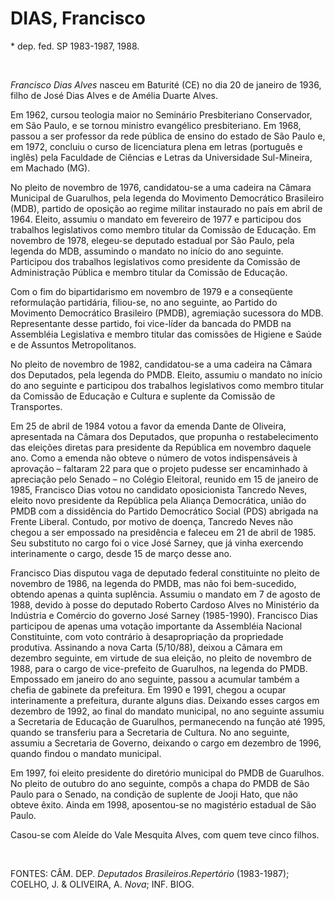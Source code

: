 DIAS, Francisco
===============

\* dep. fed. SP 1983-1987, 1988.

 

*Francisco Dias Alves* nasceu em Baturité (CE) no dia 20 de janeiro de
1936, filho de José Dias Alves e de Amélia Duarte Alves.

Em 1962, cursou teologia maior no Seminário Presbiteriano Conservador,
em São Paulo, e se tornou ministro evangélico presbiteriano. Em 1968,
passou a ser professor da rede pública de ensino do estado de São Paulo
e, em 1972, concluiu o curso de licenciatura plena em letras (português
e inglês) pela Faculdade de Ciências e Letras da Universidade
Sul-Mineira, em Machado (MG).

No pleito de novembro de 1976, candidatou-se a uma cadeira na Câmara
Municipal de Guarulhos, pela legenda do Movimento Democrático Brasileiro
(MDB), partido de oposição ao regime militar instaurado no país em abril
de 1964. Eleito, assumiu o mandato em fevereiro de 1977 e participou dos
trabalhos legislativos como membro titular da Comissão de Educação. Em
novembro de 1978, elegeu-se deputado estadual por São Paulo, pela
legenda do MDB, assumindo o mandato no início do ano seguinte.
Participou dos trabalhos legislativos como presidente da Comissão de
Administração Pública e membro titular da Comissão de Educação.

Com o fim do bipartidarismo em novembro de 1979 e a conseqüente
reformulação partidária, filiou-se, no ano seguinte, ao Partido do
Movimento Democrático Brasileiro (PMDB), agremiação sucessora do MDB.
Representante desse partido, foi vice-líder da bancada do PMDB na
Assembléia Legislativa e membro titular das comissões de Higiene e Saúde
e de Assuntos Metropolitanos.

No pleito de novembro de 1982, candidatou-se a uma cadeira na Câmara dos
Deputados, pela legenda do PMDB. Eleito, assumiu o mandato no início do
ano seguinte e participou dos trabalhos legislativos como membro titular
da Comissão de Educação e Cultura e suplente da Comissão de Transportes.

Em 25 de abril de 1984 votou a favor da emenda Dante de Oliveira,
apresentada na Câmara dos Deputados, que propunha o restabelecimento das
eleições diretas para presidente da República em novembro daquele ano.
Como a emenda não obteve o número de votos indispensáveis à aprovação –
faltaram 22 para que o projeto pudesse ser encaminhado à apreciação pelo
Senado – no Colégio Eleitoral, reunido em 15 de janeiro de 1985,
Francisco Dias votou no candidato oposicionista Tancredo Neves, eleito
novo presidente da República pela Aliança Democrática, união do PMDB com
a dissidência do Partido Democrático Social (PDS) abrigada na Frente
Liberal. Contudo, por motivo de doença, Tancredo Neves não chegou a ser
empossado na presidência e faleceu em 21 de abril de 1985. Seu
substituto no cargo foi o vice José Sarney, que já vinha exercendo
interinamente o cargo, desde 15 de março desse ano.

Francisco Dias disputou vaga de deputado federal constituinte no pleito
de novembro de 1986, na legenda do PMDB, mas não foi bem-sucedido,
obtendo apenas a quinta suplência. Assumiu o mandato em 7 de agosto de
1988, devido à posse do deputado Roberto Cardoso Alves no Ministério da
Indústria e Comércio do governo José Sarney (1985-1990). Francisco Dias
participou de apenas uma votação importante da Assembléia Nacional
Constituinte, com voto contrário à desapropriação da propriedade
produtiva. Assinando a nova Carta (5/10/88), deixou a Câmara em dezembro
seguinte, em virtude de sua eleição, no pleito de novembro de 1988, para
o cargo de vice-prefeito de Guarulhos, na legenda do PMDB. Empossado em
janeiro do ano seguinte, passou a acumular também a chefia de gabinete
da prefeitura. Em 1990 e 1991, chegou a ocupar interinamente a
prefeitura, durante alguns dias. Deixando esses cargos em dezembro de
1992, ao final do mandato municipal, no ano seguinte assumiu a
Secretaria de Educação de Guarulhos, permanecendo na função até 1995,
quando se transferiu para a Secretaria de Cultura. No ano seguinte,
assumiu a Secretaria de Governo, deixando o cargo em dezembro de 1996,
quando findou o mandato municipal.

Em 1997, foi eleito presidente do diretório municipal do PMDB de
Guarulhos. No pleito de outubro do ano seguinte, compôs a chapa do PMDB
de São Paulo para o Senado, na condição de suplente de Jooji Hato, que
não obteve êxito. Ainda em 1998, aposentou-se no magistério estadual de
São Paulo.

Casou-se com Aleíde do Vale Mesquita Alves, com quem teve cinco filhos.

 

FONTES: CÂM. DEP. *Deputados Brasileiros*.*Repertório* (1983-1987);
COELHO, J. & OLIVEIRA, A. *Nova*; INF. BIOG.
